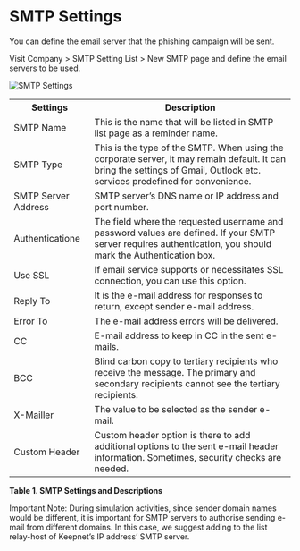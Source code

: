 # SMTP Settings
You can define the email server that the phishing campaign will be sent. 

Visit Company > SMTP Setting List > New SMTP page and define the email servers to be used.

![SMTP Settings](https://www.keepnetlabs.com/wp-content/uploads/SMTP-Setting-1024x849.png)


<table>
  <tbody>
    <tr>
      <th>Settings</th>
      <th align="center">Description</th>
    </tr>
    <tr>
      <td align="left">SMTP Name</td>
      <td align="left">This is the name that will be listed in SMTP list page as a reminder name.</td>
    </tr>
        <tr>
      <td align="left">SMTP Type</td>
      <td align="left">This is the type of the SMTP. When using the corporate server, it may remain default. It can bring the settings of Gmail, Outlook etc. services predefined for convenience.</td>
    </tr>
        <tr>
      <td align="left">SMTP Server Address</td>
      <td align="left">SMTP server’s DNS name or IP address and port number.</td>
    </tr>
    <tr>
      <td align="left">Authenticatione</td>
      <td align="left">The field where the requested username and password values are defined. If your SMTP server requires authentication, you should mark the Authentication box.</td>
    </tr>
        <tr>
      <td align="left">Use SSL</td>
      <td align="left">If email service supports or necessitates SSL connection, you can use this option.</td>
    </tr>
        <tr>
      <td align="left">Reply To</td>
      <td align="left">It is the e-mail address for responses to return, except sender e-mail address.</td>
    </tr>
        <tr>
      <td align="left">Error To</td>
      <td align="left">The e-mail address errors will be delivered.</td>
    </tr>
        <tr>
      <td align="left">CC</td>
      <td align="left">E-mail address to keep in CC in the sent e-mails.</td>
    </tr>
        <tr>
      <td align="left">BCC</td>
      <td align="left">Blind carbon copy to tertiary recipients who receive the message. The primary and secondary recipients cannot see the tertiary recipients.</td>
    </tr>
        <tr>
      <td align="left">X-Mailler</td>
      <td align="left">The value to be selected as the sender e-mail.</td>
    </tr>
        <tr>
      <td align="left">Custom Header</td>
      <td align="left">Custom header option is there to add additional options to the sent e-mail header information.  Sometimes, security checks are needed.</td>
    </tr>
  </tbody>
</table>

**Table 1. SMTP Settings and Descriptions**

Important Note: During simulation activities, since sender domain names would be different, it is important for SMTP servers to authorise sending e-mail from different domains.  In this case, we suggest adding to the list relay-host of Keepnet’s IP address’ SMTP server.